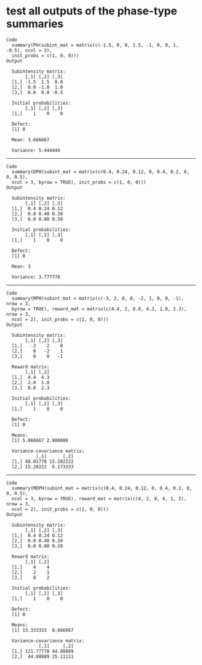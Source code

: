 # test all outputs of the phase-type summaries

    Code
      summary(PH(subint_mat = matrix(c(-1.5, 0, 0, 1.5, -1, 0, 0, 1, -0.5), ncol = 3),
      init_probs = c(1, 0, 0)))
    Output
      
      Subintensity matrix:
           [,1] [,2] [,3]
      [1,] -1.5  1.5  0.0
      [2,]  0.0 -1.0  1.0
      [3,]  0.0  0.0 -0.5
      
      Initial probabilities:
           [,1] [,2] [,3]
      [1,]    1    0    0
      
      Defect:
      [1] 0
      
      Mean: 3.666667
      
      Variance: 5.444444
      

---

    Code
      summary(DPH(subint_mat = matrix(c(0.4, 0.24, 0.12, 0, 0.4, 0.2, 0, 0, 0.5),
      ncol = 3, byrow = TRUE), init_probs = c(1, 0, 0)))
    Output
      
      Subintensity matrix:
           [,1] [,2] [,3]
      [1,]  0.4 0.24 0.12
      [2,]  0.0 0.40 0.20
      [3,]  0.0 0.00 0.50
      
      Initial probabilities:
           [,1] [,2] [,3]
      [1,]    1    0    0
      
      Defect:
      [1] 0
      
      Mean: 3
      
      Variance: 3.777778
      

---

    Code
      summary(MPH(subint_mat = matrix(c(-3, 2, 0, 0, -2, 1, 0, 0, -1), nrow = 3,
      byrow = TRUE), reward_mat = matrix(c(4.4, 2, 8.8, 4.3, 1.8, 2.3), nrow = 3,
      ncol = 2), init_probs = c(1, 0, 0)))
    Output
      
      Subintensity matrix:
           [,1] [,2] [,3]
      [1,]   -3    2    0
      [2,]    0   -2    1
      [3,]    0    0   -1
      
      Reward matrix:
           [,1] [,2]
      [1,]  4.4  4.3
      [2,]  2.0  1.8
      [3,]  8.8  2.3
      
      Initial probabilities:
           [,1] [,2] [,3]
      [1,]    1    0    0
      
      Defect:
      [1] 0
      
      Means:
      [1] 5.066667 2.800000
      
      Variance-covariance matrix:
               [,1]      [,2]
      [1,] 48.01778 15.282222
      [2,] 15.28222  6.173333
      
      

---

    Code
      summary(MDPH(subint_mat = matrix(c(0.4, 0.24, 0.12, 0, 0.4, 0.2, 0, 0, 0.5),
      ncol = 3, byrow = TRUE), reward_mat = matrix(c(4, 2, 8, 4, 1, 2), nrow = 3,
      ncol = 2), init_probs = c(1, 0, 0)))
    Output
      
      Subintensity matrix:
           [,1] [,2] [,3]
      [1,]  0.4 0.24 0.12
      [2,]  0.0 0.40 0.20
      [3,]  0.0 0.00 0.50
      
      Reward matrix:
           [,1] [,2]
      [1,]    4    4
      [2,]    2    1
      [3,]    8    2
      
      Initial probabilities:
           [,1] [,2] [,3]
      [1,]    1    0    0
      
      Defect:
      [1] 0
      
      Means:
      [1] 13.333333  8.666667
      
      Variance-covariance matrix:
                [,1]     [,2]
      [1,] 121.77778 44.88889
      [2,]  44.88889 25.11111
      
      

